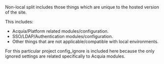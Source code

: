 Non-local split includes those things which are unique to the hosted version of the site.

This includes:
* Acquia/Platform related modules/configuration.
* SSO/LDAP/Authentication modules/configuration.
* Other things that are not applicable/compatible with local environments.

For this particular project config_ignore is included here because the only ignored
settings are related specifically to Acquia modules.
